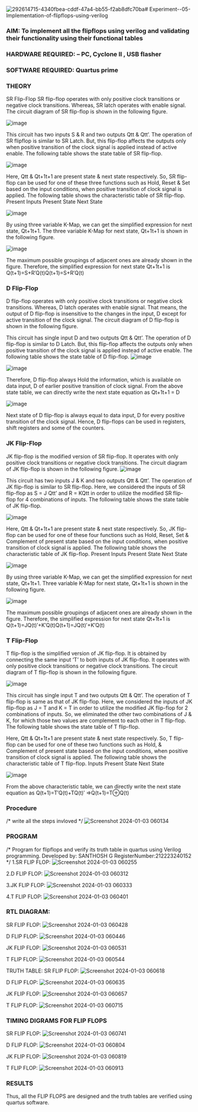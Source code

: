 ![292614715-4340fbea-cddf-47a4-bb55-f2ab8dfc70ba](https://github.com/GSanthosh007/Experiment--05-Implementation-of-flipflops-using-verilog/assets/147527586/006cf103-07f8-492b-a2be-b7c90921efe4)# Experiment--05-Implementation-of-flipflops-using-verilog
### AIM: To implement all the flipflops using verilog and validating their functionality using their functional tables
### HARDWARE REQUIRED:  – PC, Cyclone II , USB flasher
### SOFTWARE REQUIRED:   Quartus prime
### THEORY 
SR Flip-Flop
SR flip-flop operates with only positive clock transitions or negative clock transitions. Whereas, SR latch operates with enable signal. The circuit diagram of SR flip-flop is shown in the following figure.

![image](https://user-images.githubusercontent.com/36288975/167910294-bb550548-b1dc-4cba-9044-31d9037d476b.png)

 
This circuit has two inputs S & R and two outputs Qtt & Qtt’. The operation of SR flipflop is similar to SR Latch. But, this flip-flop affects the outputs only when positive transition of the clock signal is applied instead of active enable.
The following table shows the state table of SR flip-flop.


![image](https://user-images.githubusercontent.com/36288975/167910648-ced88e69-869c-42e2-9718-a285a3902446.png)


Here, Qtt & Qt+1t+1 are present state & next state respectively. So, SR flip-flop can be used for one of these three functions such as Hold, Reset & Set based on the input conditions, when positive transition of clock signal is applied. The following table shows the characteristic table of SR flip-flop.
Present Inputs	Present State	Next State


![image](https://user-images.githubusercontent.com/36288975/167908180-5fc9d589-1cb5-41f5-b2c8-927e04f5f387.png)

By using three variable K-Map, we can get the simplified expression for next state, Qt+1t+1. The three variable K-Map for next state, Qt+1t+1 is shown in the following figure.

![image](https://user-images.githubusercontent.com/36288975/167908214-25b30a54-db20-4bcb-9385-5f93a1982a09.png)

 
The maximum possible groupings of adjacent ones are already shown in the figure. Therefore, the simplified expression for next state Qt+1t+1 is
Q(t+1)=S+R′Q(t)Q(t+1)=S+R′Q(t)


### D Flip-Flop
D flip-flop operates with only positive clock transitions or negative clock transitions. Whereas, D latch operates with enable signal. That means, the output of D flip-flop is insensitive to the changes in the input, D except for active transition of the clock signal. The circuit diagram of D flip-flop is shown in the following figure.
 
This circuit has single input D and two outputs Qtt & Qtt’. The operation of D flip-flop is similar to D Latch. But, this flip-flop affects the outputs only when positive transition of the clock signal is applied instead of active enable.
The following table shows the state table of D flip-flop.
![image](https://user-images.githubusercontent.com/36288975/167908342-e03f0cbb-5958-43bb-b74a-5e3ec2341675.png)

![image](https://user-images.githubusercontent.com/36288975/167910325-aeef0739-0a54-40e2-bebd-6f5fa0cad10e.png)



Therefore, D flip-flop always Hold the information, which is available on data input, D of earlier positive transition of clock signal. From the above state table, we can directly write the next state equation as
Qt+1t+1 = D



![image](https://user-images.githubusercontent.com/36288975/167908850-d39d07ba-7f9d-490a-b9f2-274e189fd047.png)

Next state of D flip-flop is always equal to data input, D for every positive transition of the clock signal. Hence, D flip-flops can be used in registers, shift registers and some of the counters.


### JK Flip-Flop
JK flip-flop is the modified version of SR flip-flop. It operates with only positive clock transitions or negative clock transitions. The circuit diagram of JK flip-flop is shown in the following figure.
![image](https://user-images.githubusercontent.com/36288975/167910378-d2d984a7-2815-4d17-8c41-ee4bdf59ec24.png) 

 
This circuit has two inputs J & K and two outputs Qtt & Qtt’. The operation of JK flip-flop is similar to SR flip-flop. Here, we considered the inputs of SR flip-flop as S = J Qtt’ and R = KQtt in order to utilize the modified SR flip-flop for 4 combinations of inputs.
The following table shows the state table of JK flip-flop.


![image](https://user-images.githubusercontent.com/36288975/167908575-59c35afb-50d3-46a2-888c-47478a3179d5.png)

Here, Qtt & Qt+1t+1 are present state & next state respectively. So, JK flip-flop can be used for one of these four functions such as Hold, Reset, Set & Complement of present state based on the input conditions, when positive transition of clock signal is applied. The following table shows the characteristic table of JK flip-flop.
Present Inputs	Present State	Next State

![image](https://user-images.githubusercontent.com/36288975/167908664-c854ffe9-0bd3-44c2-bfa6-e53928181c69.png)


By using three variable K-Map, we can get the simplified expression for next state, Qt+1t+1. Three variable K-Map for next state, Qt+1t+1 is shown in the following figure.
 
 
 ![image](https://user-images.githubusercontent.com/36288975/167908688-fa93c3e9-8323-4864-947d-c11d163d5a90.png)

The maximum possible groupings of adjacent ones are already shown in the figure. Therefore, the simplified expression for next state Qt+1t+1 is
Q(t+1)=JQ(t)′+K′Q(t)Q(t+1)=JQ(t)′+K′Q(t)



### T Flip-Flop
T flip-flop is the simplified version of JK flip-flop. It is obtained by connecting the same input ‘T’ to both inputs of JK flip-flop. It operates with only positive clock transitions or negative clock transitions. The circuit diagram of T flip-flop is shown in the following figure.

![image](https://user-images.githubusercontent.com/36288975/167911534-5f3c445d-bc68-46e2-9a9c-7efce5febc60.png)



This circuit has single input T and two outputs Qtt & Qtt’. The operation of T flip-flop is same as that of JK flip-flop. Here, we considered the inputs of JK flip-flop as J = T and K = T in order to utilize the modified JK flip-flop for 2 combinations of inputs. So, we eliminated the other two combinations of J & K, for which those two values are complement to each other in T flip-flop.
The following table shows the state table of T flip-flop.



Here, Qtt & Qt+1t+1 are present state & next state respectively. So, T flip-flop can be used for one of these two functions such as Hold, & Complement of present state based on the input conditions, when positive transition of clock signal is applied. The following table shows the characteristic table of T flip-flop.
Inputs	Present State	Next State


![image](https://user-images.githubusercontent.com/36288975/167909015-53aa9450-3f28-4202-887a-79d88228f8a0.png)

From the above characteristic table, we can directly write the next state equation as
Q(t+1)=T′Q(t)+TQ(t)′
⇒Q(t+1)=T⊕Q(t)

### Procedure
/* write all the steps invloved */
![Screenshot 2024-01-03 060134](https://github.com/GSanthosh007/Experiment--05-Implementation-of-flipflops-using-verilog/assets/147527586/719d9241-6bbe-4bcc-9d08-f4a729a36914)

### PROGRAM 
/*
Program for flipflops  and verify its truth table in quartus using Verilog programming.
Developed by: SANTHOSH G
RegisterNumber:212223240152  
*/
1.SR FLIP FLOP:
![Screenshot 2024-01-03 060255](https://github.com/GSanthosh007/Experiment--05-Implementation-of-flipflops-using-verilog/assets/147527586/4b2fd328-3669-4bd0-b1e7-7fc488934a1e)


2.D FLIP FLOP:
![Screenshot 2024-01-03 060312](https://github.com/GSanthosh007/Experiment--05-Implementation-of-flipflops-using-verilog/assets/147527586/8eef2aec-2c20-451a-8673-5b058d2bef17)


3.JK FLIP FLOP:
![Screenshot 2024-01-03 060333](https://github.com/GSanthosh007/Experiment--05-Implementation-of-flipflops-using-verilog/assets/147527586/25aefa6f-121d-4f15-9ca4-884f358b6af6)


4.T FLIP FLOP:
![Screenshot 2024-01-03 060401](https://github.com/GSanthosh007/Experiment--05-Implementation-of-flipflops-using-verilog/assets/147527586/7c12405f-f6f5-4f46-ae27-f4f84b1c81b1)


### RTL DIAGRAM:
SR FLIP FLOP:
![Screenshot 2024-01-03 060428](https://github.com/GSanthosh007/Experiment--05-Implementation-of-flipflops-using-verilog/assets/147527586/9218d98f-0f91-47cd-9c39-66e374e23deb)

D FLIP FLOP:
![Screenshot 2024-01-03 060446](https://github.com/GSanthosh007/Experiment--05-Implementation-of-flipflops-using-verilog/assets/147527586/a337055e-3059-468f-ba8e-cb1f73595930)


JK FLIP FLOP:
![Screenshot 2024-01-03 060531](https://github.com/GSanthosh007/Experiment--05-Implementation-of-flipflops-using-verilog/assets/147527586/1349a918-546f-48ce-9399-04bb1e73957d)

T FLIP FLOP:
![Screenshot 2024-01-03 060544](https://github.com/GSanthosh007/Experiment--05-Implementation-of-flipflops-using-verilog/assets/147527586/403c0ea9-719c-4d27-b9da-d97b9a06a444)


TRUTH TABLE:
SR FLIP FLOP:
![Screenshot 2024-01-03 060618](https://github.com/GSanthosh007/Experiment--05-Implementation-of-flipflops-using-verilog/assets/147527586/ebe7ae31-2405-413f-9c9b-b91733d36cb7)


D FLIP FLOP:
![Screenshot 2024-01-03 060635](https://github.com/GSanthosh007/Experiment--05-Implementation-of-flipflops-using-verilog/assets/147527586/b013a054-0254-4967-a3d6-b8bd0feaab82)


JK FLIP FLOP:
![Screenshot 2024-01-03 060657](https://github.com/GSanthosh007/Experiment--05-Implementation-of-flipflops-using-verilog/assets/147527586/2164d6df-7cae-4e29-a21a-3e1081c40362)


T FLIP FLOP:
![Screenshot 2024-01-03 060715](https://github.com/GSanthosh007/Experiment--05-Implementation-of-flipflops-using-verilog/assets/147527586/2a9fc633-9283-4e2b-9bad-c47a0d2c48e0)



### TIMING DIGRAMS FOR FLIP FLOPS 

SR FLIP FLOP:
![Screenshot 2024-01-03 060741](https://github.com/GSanthosh007/Experiment--05-Implementation-of-flipflops-using-verilog/assets/147527586/bcc7ce89-75c3-4689-b2d1-c2d8167ee601)


D FLIP FLOP:
![Screenshot 2024-01-03 060804](https://github.com/GSanthosh007/Experiment--05-Implementation-of-flipflops-using-verilog/assets/147527586/885f696f-7e34-4de3-ab41-a5ef56fa7936)

JK FLIP FLOP:
![Screenshot 2024-01-03 060819](https://github.com/GSanthosh007/Experiment--05-Implementation-of-flipflops-using-verilog/assets/147527586/9edf2fa9-d1e9-4442-b1b3-ffdbdbf3edf5)

T FLIP FLOP:
![Screenshot 2024-01-03 060913](https://github.com/GSanthosh007/Experiment--05-Implementation-of-flipflops-using-verilog/assets/147527586/ca322cb8-ea8c-4288-b0b6-343dc73a58c3)

### RESULTS 
Thus, all the FLIP FLOPS are designed and the truth tables are verified using quartus software.
